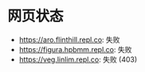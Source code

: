 # 网页状态
- https://aro.flinthill.repl.co: 失败
- https://figura.hpbmm.repl.co: 失败
- https://veg.linlim.repl.co: 失败 (403)
